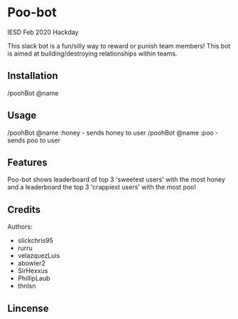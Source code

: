 # Poo-bot
IESD Feb 2020 Hackday

This slack bot is a fun/silly way to reward or punish team members! This bot is aimed at building/destroying relationships within teams.

## Installation
/poohBot @name

## Usage
/poohBot @name :honey - sends honey to user
/poohBot @name :poo - sends poo to user


## Features

Poo-bot shows leaderboard of top 3 'sweetest users' with the most honey and a leaderboard the top 3 'crappiest users' with the most poo!


## Credits
Authors:
* slickchris95
* rurru
* velazquezLuis
* abowler2
* SirHexxus
* PhillipLaub
* thnlsn


## Lincense
